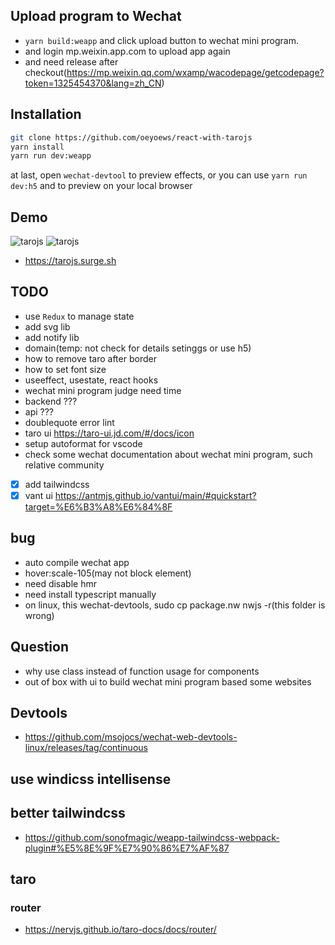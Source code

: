 ## Upload program to Wechat

- `yarn build:weapp` and click upload button to wechat mini program.
- and login mp.weixin.app.com to upload app again
- and need release after checkout(https://mp.weixin.qq.com/wxamp/wacodepage/getcodepage?token=1325454370&lang=zh_CN)

## Installation

```bash
git clone https://github.com/oeyoews/react-with-tarojs
yarn install
yarn run dev:weapp
```

at last, open `wechat-devtool` to preview effects, or you can use `yarn run dev:h5` and to preview on your local browser

## Demo

![tarojs](https://i.imgur.com/ghE4Ap4.png)
![tarojs](https://i.imgur.com/uoJwR0y.png)

- https://tarojs.surge.sh

## TODO

- use `Redux` to manage state
- add svg lib
- add notify lib
- domain(temp: not check for details setinggs or use h5)
- how to remove taro after border
- how to set font size
- useeffect, usestate, react hooks
- wechat mini program judge need time
- backend ???
- api ???
- doublequote error lint
- taro ui https://taro-ui.jd.com/#/docs/icon
- setup autoformat for vscode
- check some wechat documentation about wechat mini program, such relative community
- [x] add tailwindcss
- [x] vant ui https://antmjs.github.io/vantui/main/#quickstart?target=%E6%B3%A8%E6%84%8F

## bug

- auto compile wechat app
- hover:scale-105(may not block element)
- need disable hmr
- need install typescript manually
- on linux, this wechat-devtools, sudo cp package.nw nwjs -r(this folder is wrong)

## Question

- why use class instead of function usage for components
- out of box with ui to build wechat mini program based some websites

## Devtools

- https://github.com/msojocs/wechat-web-devtools-linux/releases/tag/continuous

## use windicss intellisense

## better tailwindcss

- https://github.com/sonofmagic/weapp-tailwindcss-webpack-plugin#%E5%8E%9F%E7%90%86%E7%AF%87

## taro

### router

- https://nervjs.github.io/taro-docs/docs/router/
